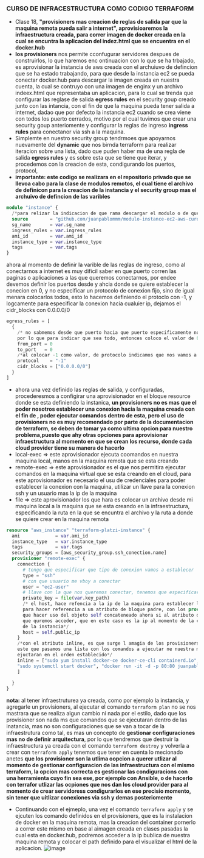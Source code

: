### CURSO DE INFRACESTRUCTURA COMO CODIGO TERRAFORM

* Clase 18, **"provisioners mas creacion de reglas de salida par que la maquina remota pueda salir a internet", aprovisioaremos la infraestructura creada, para correr imagen de docker creada en la cual se encuntra la aplicacion del indez.html que se encuentra en el docker.hub**
* **los provisioners** nos permite cconfugurar servidores despues de construirlos, lo que haremos enc ontinuacion con lo que se ha trbajado, es aprovisionar la instancia de aws creada con el archuiuvo de defincion que se ha estado trabajando, para que desde la instancia ec2 se pueda conectar docker.hub para descargar la imagen creada en nuestra cuenta, la cual se contruyo con una imagen de enginx y un archivo indeex.html que representaba un aplicacion, para lo cual se trenda que configurar las reglase de salida **egress rules** en el security goup creado junto con las intancia, con el fin de que la maquina pueda tener salida a internet, dadao que por defecto la instancia ec2 cuando se crea viene con todos los puerto cerrados, motivo por el cual tuvimos que crear una security goup anteriomente y configurar la reglas de ingreso **ingress rules** para conectanor via ssh a la maquina.
* Simplemte en nuestro security group tendrmoes que apoyarnos nuevamente del **dynamic** que nos birnda terraform para realizar iteracion sobre una lista, dado que puden haber ma de una regla de salida **egress rules** y es sobre esta que se tiene que iterar, y procedemos con la creacion de esta, condigurando los puertos, protocol,  
* **importante: este codigo se realizara en el repositorio privado que se llevoa cabo para la clase de modulos remotos, el cual tiene el archivo de definicon para la creacion de la instancia y el security group mas el archuivo de defincion de las varibles**
```tf
module "instance" {
  /*para relizar la indicacion de que rama descargar el modulo o de que tags, se utliza el maram-name ref diicando version de la tags, de ser el caso o nombre de la rama, tambien se puede relizar a un commit en eespecial, con el hash*/
  source        = "github.com/juanpablommm/modulo-instance-ec2-aws-curos-teeraform-paltzi?ref=clase-18-curso-laC-terraform/instance"
  sg_name       = var.sg_name
  ingress_rules = var.ingress_rules
  ami_id        = var.ami_id
  instance_type = var.instance_type
  tags          = var.tags
}
```
ahora al momento de definir la varible de las reglas de ingreso, como al conectarnos a internet es muy
dificil saber en que puerto corren las paginas o aplicaciones a las que queremos conectarnos, por endee devemos definir los puertos desde y ahcia donde se quiere establecer la conecion en 0, y no especificar un protocolo de conexion fijo, sino de igual menara colocarlos todos, esto lo hacemos definiendo el protoclo con -1, y logcamente para especificar la conexion hacia cualuier ip, dejamos el cidr_blocks con 0.0.0.0/0
```tf
egress_rules = [
  {
    /* no sabmemos desde que puerto hacia que puerto especificamente nos queremos conectar en interet, 
    por lo que para indicar que sea todo, entonces coloco el valor de 0 */
    from_port = 0
    to_port   = 0
    /*al colocar -1 como valor, de protocolo indicamos que nos vamos a conectar con cualquier ptorotcolo*/
    protocol    = "-1"
    cidr_blocks = ["0.0.0.0/0"]
  }
]
```
* ahora una vez definido las reglas de salida, y configuradas, procederesmos  a configirar una aprovisionador en el bloque resource donde se esta definiendo la instanica, **un provisioners no es mas que el poder nosotros establecer una conexion hacia la maquina creada con el fin de , poder ejecutar comandos dentro de esta, pero el uso de provisioners no es muy recomendado por parte de la documentacion de terraform, se deben de tomar ya como ultima opcion para nuestro problema,puesto que ahy otras opciones para aprovisionar infraestructura al momento en que se crean los recurso, donde cada cloud provider tiene su manera de hacerlo**
* local-exec => este aprovisionador ejecuta coomandos en nuestra maquina local, manos en la maquina remota que se esta creando
* remote-exec => este aprovisionador es el que nos permitira ejecutar comandos en la maquina virtual que se esta creando en el cloud, para este aprovisionador es necesario el usu de credenciales para poder establecer la conexion con la maquina, utilizar un llave para la conexion ssh y un usuario mas la ip de la maquina
* file => este aprovisionador los que hara es colocar un archivo desde mi maquina local a la maquina que se esta creando en la infraestructura, especificando la ruta en la que se encuntra el archivo y la ruta a donde se quiere crear en la maquina remota
```tf
resource "aws_instance" "terraform-platzi-instance" {
  ami             = var.ami_id
  instance_type   = var.instance_type
  tags            = var.tags
  security_groups = [aws_security_group.ssh_conection.name]
  provisioner "remote-exec" {
    connection {
      # tengo que especificar que tipo de conexion vamos a establecer
      type = "ssh"
      # con que usuario me vboy a conectar
      user = "ec2-user"
      # llave con la que nos queremos conectar, tenemos que especificar que sera un file
      private_key = file(var.key_path)
      /* el host, hace refencia a la ip de la maquina para establecer la conexion, ahora
      para hacer referencia a un atributo de bloque padre, con los provisioner, tenemos
      que hacer uso del objeto self concateneado ahora si al atributo del bloque padre
      que quremos acceder, que en este caso es la ip al momento de la creacion 
      de la instancia*/
      host = self.public_ip
    }
    /*con el atributo inline, es que surge l amagia de los provisioners, ya que es por medio de 
    este que pasamos una lista con los comandos a ejecutar ne nuestra maquina, estos se
    ejuctaran en el orden establecido*/
    inline = ["sudo yum install docker-ce docker-ce-cli containerd.io", 
    "sudo systemctl start docker", "docker run -it -d -p 80:80 juanpabloestudiante/hello-platzi:v1"
    ]
  
  }
}
```
**nota:** al tener infraestruturea ya creada, como por ejemplo la instancia, y agregarle un provisioners, al ejecutar el comando ```terraform plan``` no se nos mastrara que se realiza algun cambio ni nada por el estilo, dado que los provisioner son nada ms que comandos que se ejecutaran dentro de las inatancia, mas no son configuraciones que se van a tocar de la infraestrutura como tal, es mas un concepto de **gestionar configuraciones mas no de definir arquitectura**, por lo que tendremos que destruir la infraestructura ya creada con el comando ```terraform destroy``` y volverla a crear con ```terraform apply``` tenemos que tener en cuenta lo mecionado anetes **que los provisioner son la utlima oopcion a querer utlizar al momento de gestionar configuracion de las infraestructura con el mismo terraform, la opcion mas correcta es gestionar las condiguracions con una herramienta cuyo fin sea ese, por ejemplo con Ansible, o de hacerlo con terrafor utlizar las ocpiones que nos dan los cloud provider para al momento de crear servidoress condigurarlos en ese precisio momento, sin tener que uitlizar conexiones via ssh y demas posteriomente**
* Continuando con el ejmeplo, una vez el comando ```terraform apply``` y se ejcuten los comando definidos en el provisioners, que es la instalacion de docker en la maquina remota, mas la creacion del container pornerlo a correr este mismo en base  al aimagen creada en clases pasadas la cual esta en docker.hub, podremos acceder a la ip bublica de nuestra maquina remota y colocar el path definido para el visualizar el html de la aplicacion.
![image](https://user-images.githubusercontent.com/62717509/201266279-cf2375cc-e58c-4e26-a9d0-6a21495e1b3e.png)
